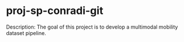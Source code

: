 # proj-sp-conradi-git

Description: The goal of this project is to develop a multimodal mobility dataset pipeline.
